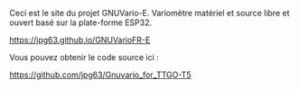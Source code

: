 Ceci est le site du projet GNUVario-E. Variomètre matériel et source libre et ouvert basé sur la plate-forme ESP32.

https://jpg63.github.io/GNUVarioFR-E

Vous pouvez obtenir le code source ici :

https://github.com/jpg63/Gnuvario_for_TTGO-T5
